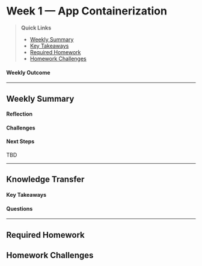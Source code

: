 # Week 1 — App Containerization

>__Quick Links__
> - [Weekly Summary](#weekly-summary)
> - [Key Takeaways](#key-takeaways)
> - [Required Homework](#required-homework)
> - [Homework Challenges](#homework-challenges)

#### Weekly Outcome


---

## Weekly Summary
<!--Summary Journal Entry-->


#### Reflection
<!--Thoughts/Feelings so far.-->


#### Challenges
<!-- Challenges you've had this week in completing your tasks. How you might solve them or what you did to solve them. -->



#### Next Steps
TBD

---
## Knowledge Transfer

#### Key Takeaways
<!-- Key takeaways for this week -->


#### Questions
<!-- Questions on the materials or concepts with their answers, if available.-->


---

## Required Homework 


## Homework Challenges
